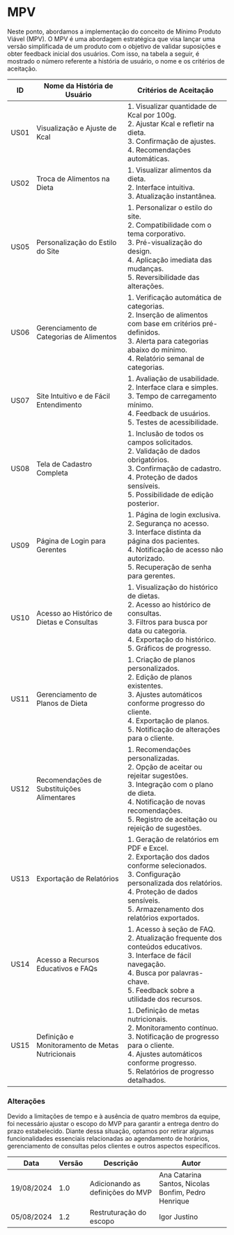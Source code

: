 # MPV

Neste ponto, abordamos a implementação do conceito de Mínimo Produto Viável (MPV). O MPV é uma abordagem estratégica que visa lançar uma versão simplificada de um produto com o objetivo de validar suposições e obter feedback inicial dos usuários. Com isso, na tabela a seguir, é mostrado o número referente a história de usuário, o nome e os critérios de aceitação.

| ID   | Nome da História de Usuário                     | Critérios de Aceitação                                                                                                                                                                                                        |
| ---- | ----------------------------------------------- | ----------------------------------------------------------------------------------------------------------------------------------------------------------------------------------------------------------------------------- |
| US01 | Visualização e Ajuste de Kcal                   | 1. Visualizar quantidade de Kcal por 100g.<br>2. Ajustar Kcal e refletir na dieta.<br>3. Confirmação de ajustes.<br>4. Recomendações automáticas.                                                   |
| US02 | Troca de Alimentos na Dieta                     | 1. Visualizar alimentos da dieta.<br>2. Interface intuitiva.<br>3.  Atualização instantânea.                                              |                                             |
| US05 | Personalização do Estilo do Site                | 1. Personalizar o estilo do site.<br>2. Compatibilidade com o tema corporativo.<br>3. Pré-visualização do design.<br>4. Aplicação imediata das mudanças.<br>5. Reversibilidade das alterações.                                |
| US06 | Gerenciamento de Categorias de Alimentos        | 1. Verificação automática de categorias.<br>2. Inserção de alimentos com base em critérios pré-definidos.<br>3. Alerta para categorias abaixo do mínimo.<br>4. Relatório semanal de categorias.                               |
| US07 | Site Intuitivo e de Fácil Entendimento          | 1. Avaliação de usabilidade.<br>2. Interface clara e simples.<br>3. Tempo de carregamento mínimo.<br>4. Feedback de usuários.<br>5. Testes de acessibilidade.                                                                 |
| US08 | Tela de Cadastro Completa                       | 1. Inclusão de todos os campos solicitados.<br>2. Validação de dados obrigatórios.<br>3. Confirmação de cadastro.<br>4. Proteção de dados sensíveis.<br>5. Possibilidade de edição posterior.                                 |
| US09 | Página de Login para Gerentes                   | 1. Página de login exclusiva.<br>2. Segurança no acesso.<br>3. Interface distinta da página dos pacientes.<br>4. Notificação de acesso não autorizado.<br>5. Recuperação de senha para gerentes.                              |
| US10 | Acesso ao Histórico de Dietas e Consultas       | 1. Visualização do histórico de dietas.<br>2. Acesso ao histórico de consultas.<br>3. Filtros para busca por data ou categoria.<br>4. Exportação do histórico.<br>5. Gráficos de progresso.                                   |
| US11 | Gerenciamento de Planos de Dieta                | 1. Criação de planos personalizados.<br>2. Edição de planos existentes.<br>3. Ajustes automáticos conforme progresso do cliente.<br>4. Exportação de planos.<br>5. Notificação de alterações para o cliente.                  |
| US12 | Recomendações de Substituições Alimentares      | 1. Recomendações personalizadas.<br>2. Opção de aceitar ou rejeitar sugestões.<br>3. Integração com o plano de dieta.<br>4. Notificação de novas recomendações.<br>5. Registro de aceitação ou rejeição de sugestões.         |
| US13 | Exportação de Relatórios                        | 1. Geração de relatórios em PDF e Excel.<br>2. Exportação dos dados conforme selecionados.<br>3. Configuração personalizada dos relatórios.<br>4. Proteção de dados sensíveis.<br>5. Armazenamento dos relatórios exportados. |
| US14 | Acesso a Recursos Educativos e FAQs             | 1. Acesso à seção de FAQ.<br>2. Atualização frequente dos conteúdos educativos.<br>3. Interface de fácil navegação.<br>4. Busca por palavras-chave.<br>5. Feedback sobre a utilidade dos recursos.                            |
| US15 | Definição e Monitoramento de Metas Nutricionais | 1. Definição de metas nutricionais.<br>2. Monitoramento contínuo.<br>3. Notificação de progresso para o cliente.<br>4. Ajustes automáticos conforme progresso.<br>5. Relatórios de progresso detalhados.                      |

### Alterações
Devido a limitações de tempo e à ausência de quatro membros da equipe, foi necessário ajustar o escopo do MVP para garantir a entrega dentro do prazo estabelecido. Diante dessa situação, optamos por retirar algumas funcionalidades essenciais relacionadas ao agendamento de horários, gerenciamento de consultas pelos clientes e outros aspectos específicos.

| Data       | Versão | Descrição                        | Autor                                               |
| ---------- | ------ | -------------------------------- | --------------------------------------------------- |
| 19/08/2024 | 1.0    | Adicionando as definições do MVP | Ana Catarina Santos, Nicolas Bonfim, Pedro Henrique |
| 05/08/2024 | 1.2    | Restruturação do escopo | Igor Justino |
